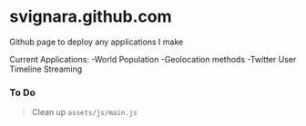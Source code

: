 svignara.github.com
===================

Github page to deploy any applications I make

Current Applications:
-World Population
-Geolocation methods
-Twitter User Timeline Streaming

### To Do ###

>Clean up `assets/js/main.js`

